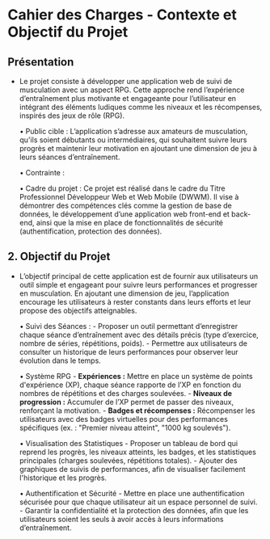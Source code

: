 # Cahier des Charges - Contexte et Objectif du Projet

## Présentation 
- Le projet consiste à développer une application web de suivi de musculation avec un aspect RPG. Cette approche rend l’expérience d’entraînement plus motivante et engageante pour l’utilisateur en intégrant des éléments ludiques comme les niveaux et les récompenses, inspirés des jeux de rôle (RPG).

    • Public cible : 
    L’application s’adresse aux amateurs de musculation, qu'ils soient débutants ou intermédiaires, qui souhaitent suivre leurs progrès et maintenir leur motivation en ajoutant une dimension de jeu à leurs séances d’entraînement.

    • Contrainte : 

    • Cadre du projet : 
    Ce projet est réalisé dans le cadre du Titre Professionnel Développeur Web et Web Mobile (DWWM). Il vise à démontrer des compétences clés comme la gestion de base de données, le développement d’une application web front-end et back-end, ainsi que la mise en place de fonctionnalités de sécurité (authentification, protection des données).


## 2. Objectif du Projet
 - L’objectif principal de cette application est de fournir aux utilisateurs un outil simple et engageant pour suivre leurs performances et progresser en musculation. En ajoutant une dimension de jeu, l’application encourage les utilisateurs à rester constants dans leurs efforts et leur propose des objectifs atteignables.

    • Suivi des Séances :
        - Proposer un outil permettant d’enregistrer chaque séance d’entraînement avec des détails précis (type d’exercice, nombre de séries, répétitions, poids).
        - Permettre aux utilisateurs de consulter un historique de leurs performances pour observer leur évolution dans le temps.

    • Système RPG
        - **Expériences :** Mettre en place un système de points d'expérience (XP), chaque séance rapporte de l’XP en fonction du nombres de répétitions et des charges soulevées.
        - **Niveaux de progression :** Accumuler de l’XP permet de passer des niveaux, renforçant la motivation.
        - **Badges et récompenses :** Récompenser les utilisateurs avec des badges virtuelles pour des performances spécifiques (ex. : "Premier niveau atteint", "1000 kg soulevés").

    • Visualisation des Statistiques
        - Proposer un tableau de bord qui reprend les progrès, les niveaux atteints, les badges, et les statistiques principales (charges soulevées, répétitions totales).
        - Ajouter des graphiques de suivis de performances, afin de visualiser facilement l'historique et les progrès.

    • Authentification et Sécurité
        - Mettre en place une authentification sécurisée pour que chaque utilisateur ait un espace personnel de suivi.
        - Garantir la confidentialité et la protection des données, afin que les utilisateurs soient les seuls à avoir accès à leurs informations d’entraînement.